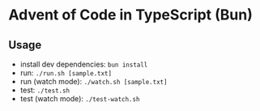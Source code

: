 # Advent of Code in TypeScript (Bun)

## Usage

- install dev dependencies: `bun install`
- run: `./run.sh [sample.txt]`
- run (watch mode): `./watch.sh [sample.txt]`
- test: `./test.sh`
- test (watch mode): `./test-watch.sh`
